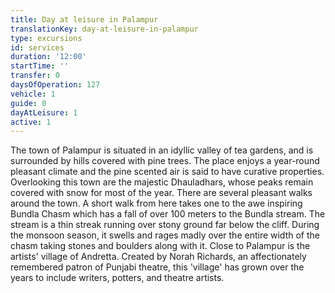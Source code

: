 ```yaml
---
title: Day at leisure in Palampur
translationKey: day-at-leisure-in-palampur
type: excursions
id: services
duration: '12:00'
startTime: ''
transfer: 0
daysOfOperation: 127
vehicle: 1
guide: 0
dayAtLeisure: 1
active: 1
---
```

The town of Palampur is situated in an idyllic valley of tea gardens, and is surrounded by hills covered with pine trees. The place enjoys a year-round pleasant climate and the pine scented air is said to have curative properties. Overlooking this town are the majestic Dhauladhars, whose peaks remain covered with snow for most of the year.     There are several pleasant walks around the town. A short walk from here takes one to the awe inspiring Bundla Chasm which has a fall of over 100 meters to the Bundla stream. The stream is a thin streak running over stony ground far below the cliff. During the monsoon season, it swells and rages madly over the entire width of the chasm taking stones and boulders along with it.     Close to Palampur is the artists' village of Andretta. Created by Norah Richards, an affectionately remembered patron of Punjabi theatre, this 'village' has grown over the years to include writers, potters, and theatre artists.